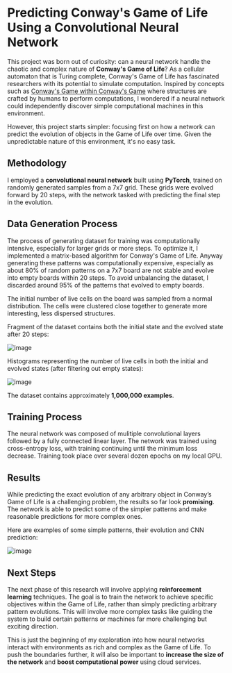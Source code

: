 # Predicting Conway's Game of Life Using a Convolutional Neural Network

This project was born out of curiosity: can a neural network handle the chaotic and complex nature of **Conway's Game of Life**?
As a cellular automaton that is Turing complete, Conway's Game of Life has fascinated researchers with its potential to simulate computation.
Inspired by concepts such as [Conway's Game within Conway's Game](https://youtu.be/xP5-iIeKXE8?si=pPtbJEaIzMKQ3KZT) where structures are crafted by humans to perform computations, I wondered if a neural network could independently discover simple 
computational machines in this environment. 

However, this project starts simpler: focusing first on how a network can predict the evolution of objects in the Game of Life over time.
Given the unpredictable nature of this environment, it's no easy task.

## Methodology
I employed a **convolutional neural network** built using **PyTorch**, trained on randomly generated samples from a 7x7 grid.
These grids were evolved forward by 20 steps, with the network tasked with predicting the final step in the evolution.

## Data Generation Process
The process of generating dataset for training was computationally intensive, especially for larger grids or more steps.
To optimize it, I implemented a matrix-based algorithm for Conway's Game of Life. 
Anyway generating these patterns was computationally expensive, especially as about 80% of random patterns on a 7x7 board are not stable and evolve into empty boards within 20 steps. 
To avoid unbalancing the dataset, I discarded around 95% of the patterns that evolved to empty boards.

The initial number of live cells on the board was sampled from a normal distribution.
The cells were clustered close together to generate more interesting, less dispersed structures.
  
Fragment of the dataset contains both the initial state and the evolved state after 20 steps:

![image](https://github.com/user-attachments/assets/cc79b37f-13e0-4cde-831d-a228390aa281)




  
Histograms representing the number of live cells in both the initial and evolved states (after filtering out empty states): 

![image](https://github.com/user-attachments/assets/8909a418-0863-4b6e-bc3d-22e359c395f0)
  
The dataset contains approximately **1,000,000 examples**.

## Training Process 
The neural network was composed of mulitiple convolutional layers followed by a fully connected linear layer.
The network was trained using cross-entropy loss, with training continuing until the minimum loss decrease.
Training took place over several dozen epochs on my local GPU.

## Results
While predicting the exact evolution of any arbitrary object in Conway’s Game of Life is a challenging problem, the results so far look **promising**.
The network is able to predict some of the simpler patterns and make reasonable predictions for more complex ones.


Here are examples of some simple patterns, their evolution and CNN prediction:

![image](https://github.com/user-attachments/assets/45a8123c-7c65-4c9f-9c39-cc5802563df3)


## Next Steps
The next phase of this research will involve applying **reinforcement learning** techniques.
The goal is to train the network to achieve specific objectives within the Game of Life, rather than simply predicting arbitrary pattern evolutions.
This will involve more complex tasks like guiding the system to build certain patterns or machines far more challenging but exciting direction.

This is just the beginning of my exploration into how neural networks interact with environments as rich and complex as the Game of Life. To push the boundaries further, it will also be important to **increase the size of the network** and **boost computational power** using cloud services.
